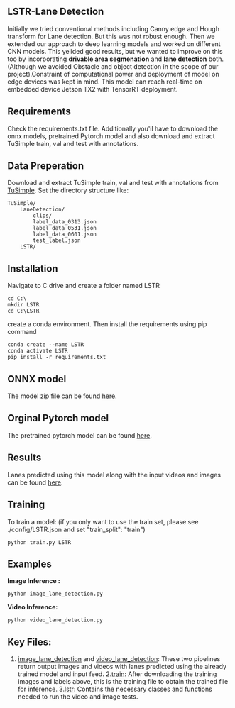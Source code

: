 ## LSTR-Lane Detection
Initially we tried conventional methods including Canny edge and Hough transform for Lane detection. But this was not robust enough. Then we extended our approach 
to deep learning models and worked on different CNN models. This yeilded good results, but we wanted to improve on this too by incorporating **drivable area 
segmenation** and **lane detection** both.(Although we avoided Obstacle and object detection in the scope of our project).Constraint of computational power and 
deployment of model on edge devices was kept in mind. This model can reach real-time on embedded device Jetson TX2 with TensorRT deployment.

## Requirements
Check the requirements.txt file. Additionally you'll have to download the onnx models, pretrained Pytorch model and also download and extract TuSimple train, val and test with annotations.

## Data Preperation
Download and extract TuSimple train, val and test with annotations from [TuSimple](https://github.com/TuSimple/tusimple-benchmark). Set the directory structure like:
```
TuSimple/
    LaneDetection/
        clips/
        label_data_0313.json
        label_data_0531.json
        label_data_0601.json
        test_label.json
    LSTR/
```

## Installation
Navigate to C drive and create a folder named LSTR 
```
cd C:\
mkdir LSTR
cd C:\LSTR
```
create a conda environment. Then install the requirements using pip command 
```
conda create --name LSTR
conda activate LSTR
pip install -r requirements.txt
```

## ONNX model 
The model zip file can be found [here](https://drive.google.com/drive/folders/1oDUhy5k3RyvNLO8nYoVOLng55ua8-z2q?usp=sharing).

## Orginal Pytorch model
The pretrained pytorch model can be found [here](https://drive.google.com/drive/folders/1zMSSeZdBQ1s7taKrhU-mtEiTnz5goFTK?usp=sharing).

## Results
Lanes predicted using this model along with the input videos and images can be found [here](https://drive.google.com/drive/folders/1O5_s5Do6JK9OnM6kb-BMITNsS5R5h06w?usp=sharing).

## Training
To train a model:
(if you only want to use the train set, please see ./config/LSTR.json and set "train_split": "train")
```
python train.py LSTR
```

## Examples
**Image Inference :**
```
python image_lane_detection.py
```
**Video Inference:**
```
python video_lane_detection.py
```
## Key Files: 
1. [image_lane_detection](https://github.com/IVDC-Club-IIT-Indore/IITISoC-23-IVR1-LaneDetection-using-LimitedComputationPower/blob/main/Lane_detection_using_DL/LSTR-Lane%20detection/image_lane_detection.py) and [video_lane_detection](https://github.com/IVDC-Club-IIT-Indore/IITISoC-23-IVR1-LaneDetection-using-LimitedComputationPower/blob/main/Lane_detection_using_DL/LSTR-Lane%20detection/video_lane_detection.py): These two pipelines return output images and videos with lanes predicted using the already trained model and input feed.
2.[train](https://github.com/IVDC-Club-IIT-Indore/IITISoC-23-IVR1-LaneDetection-using-LimitedComputationPower/blob/main/Lane_detection_using_DL/LSTR-Lane%20detection/train.py): After downloading the training images and labels above, this is the training file to obtain the trained file for inference.
3.[lstr](https://github.com/IVDC-Club-IIT-Indore/IITISoC-23-IVR1-LaneDetection-using-LimitedComputationPower/blob/main/Lane_detection_using_DL/LSTR-Lane%20detection/lstr/lstr.py): Contains the necessary classes and functions needed to run the video and image tests.
